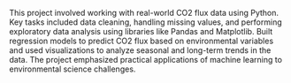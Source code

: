 This project involved working with real-world CO2 flux data using Python.
Key tasks included data cleaning, handling missing values, and performing exploratory
data analysis using libraries like Pandas and Matplotlib.
Built regression models to predict CO2 flux based on environmental variables
and used visualizations to analyze seasonal and long-term trends in the data.
The project emphasized practical applications of machine learning to environmental
science challenges.
